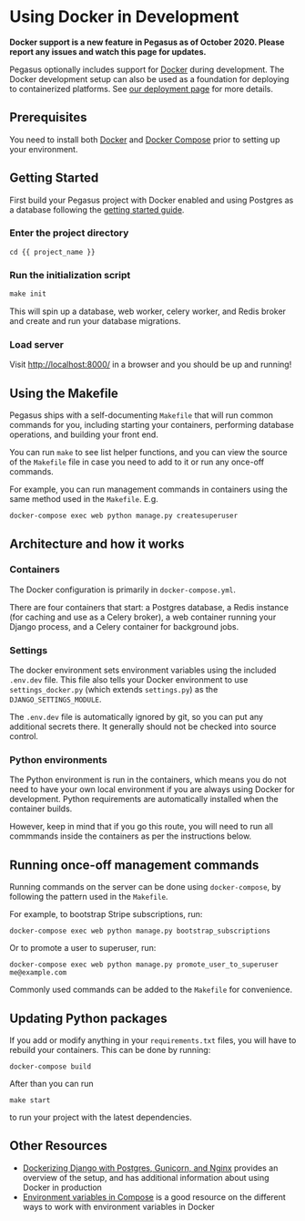 # Using Docker in Development

**Docker support is a new feature in Pegasus as of October 2020.
Please report any issues and watch this page for updates.**

Pegasus optionally includes support for [Docker](https://www.docker.com/) during development.
The Docker development setup can also be used as a foundation for deploying to containerized platforms.
See [our deployment page](/deployment/) for more details.

## Prerequisites

You need to install both [Docker](https://www.docker.com/get-started) and 
[Docker Compose](https://docs.docker.com/compose/install/) prior to setting up your environment.

## Getting Started

First build your Pegasus project with Docker enabled and using Postgres as a database
following the [getting started guide](/getting-started/).

### Enter the project directory

```
cd {{ project_name }}
```

### Run the initialization script

```python
make init
```

This will spin up a database, web worker, celery worker, and Redis broker and create and
run your database migrations.

### Load server

Visit [http://localhost:8000/](http://localhost:8000/) in a browser and you
should be up and running!

## Using the Makefile

Pegasus ships with a self-documenting `Makefile` that will run common commands for you,
including starting your containers, performing database operations, and building your front end.

You can run `make` to see list helper functions, and you can view the source
of the `Makefile` file in case you need to add to it or run any once-off commands.

For example, you can run management commands in containers using the same method 
used in the `Makefile`. E.g.

```
docker-compose exec web python manage.py createsuperuser
```

## Architecture and how it works

### Containers 

The Docker configuration is primarily in `docker-compose.yml`.

There are four containers that start: a Postgres database, a Redis instance (for caching and use as a Celery broker),
a web container running your Django process, and a Celery container for background jobs.

### Settings

The docker environment sets environment variables using the included `.env.dev` file.
This file also tells your Docker environment to use `settings_docker.py` (which extends `settings.py`)
as the `DJANGO_SETTINGS_MODULE`.

The `.env.dev` file is automatically ignored by git, so you can put any additional secrets there.
It generally should not be checked into source control.

### Python environments

The Python environment is run in the containers, which means you do not need to have your
own local environment if you are always using Docker for development.
Python requirements are automatically installed when the container builds.

However, keep in mind that if you go this route, you will need to run all commmands inside the containers
as per the instructions below. 

## Running once-off management commands

Running commands on the server can be done using `docker-compose`, by following
the pattern used in the `Makefile`.

For example, to bootstrap Stripe subscriptions, run:

```
docker-compose exec web python manage.py bootstrap_subscriptions
```

Or to promote a user to superuser, run: 
```
docker-compose exec web python manage.py promote_user_to_superuser me@example.com
```

Commonly used commands can be added to the `Makefile` for convenience.

## Updating Python packages

If you add or modify anything in your `requirements.txt` files, you will have to rebuild
your containers. This can be done by running:

```
docker-compose build
``` 

After than you can run

```
make start
``` 

to run your project with the latest dependencies.

## Other Resources

- [Dockerizing Django with Postgres, Gunicorn, and Nginx](https://testdriven.io/blog/dockerizing-django-with-postgres-gunicorn-and-nginx/)
  provides an overview of the setup, and has additional information about using Docker in production
- [Environment variables in Compose](https://docs.docker.com/compose/environment-variables/) is a good resource
  on the different ways to work with environment variables in Docker
